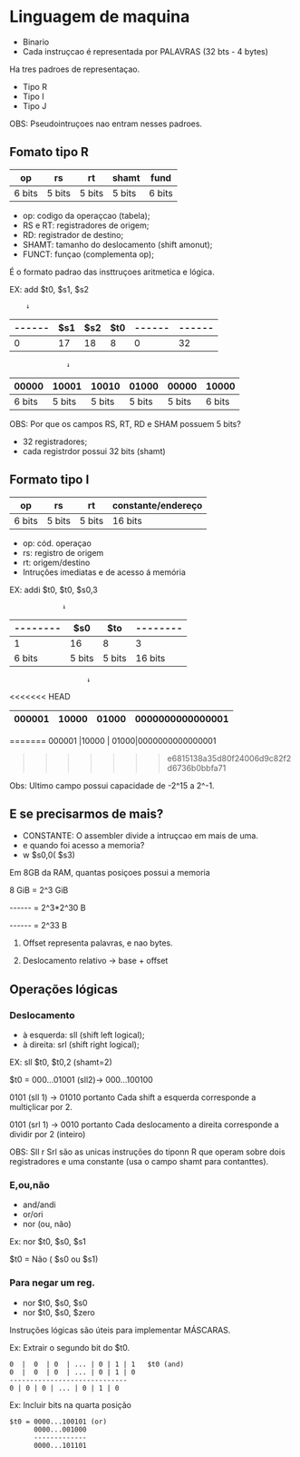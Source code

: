 # Linguagem de maquina

* Binario
* Cada instruçcao é representada por PALAVRAS (32 bts - 4 bytes)

Ha tres padroes de representaçao.

* Tipo R
* Tipo I
* Tipo J

OBS: Pseudointruçoes nao entram nesses padroes.

## Fomato tipo R


 op      | rs          |rt           |shamt             |fund          
---------|-------------|-------------|----------------- |----------------
6 bits   |5 bits    | 5 bits|5 bits| 6 bits

* op: codigo da operaçcao (tabela);
* RS e RT: registradores de origem;
* RD: registrador de destino;
* SHAMT: tamanho do deslocamento (shift  amonut);
* FUNCT: funçao (complementa op);

É o formato padrao das insttruçoes aritmetica e lógica.

EX: add $t0, $s1, $s2

        ↓

 ------      | $s1         |    $s2       |$t0           |------          |------
---------|-------------|-------------|----------------- |----------------|---------
0   |17    | 18|8| 0| 32

                  ↓

00000   |10001    | 10010|01000| 00000| 10000
---------|-------------|-------------|----------------- |----------------|---------
6 bits|5 bits|5 bits|5 bits|5 bits|6 bits

OBS: Por que os campos RS, RT, RD e SHAM possuem 5 bits?

* 32 registradores;
* cada registrdor possui 32 bits (shamt)

## Formato tipo I

 op      | rs          |rt           |constante/endereço                   
---------|-------------|-------------|-----------------
6 bits   |5 bits    | 5 bits|16 bits

* op: cód. operaçao
* rs: registro de origem
* rt: origem/destino
* Intruções imediatas e de acesso á memória

EX: addi $t0, $t0, $s0,3

                 ↓

 --------      | $s0        |    $to       |--------          
---------|-------------|-------------|----------------- 
1   |16    | 8|3 
6 bits|5 bits|5 bits|16 bits

                       ↓

<<<<<<< HEAD

000001 |10000    | 01000|0000000000000001
---------|-------------|-------------|----------------- 
=======
000001 |10000    | 01000|0000000000000001
>>>>>>> e6815138a35d80f24006d9c82f2d6736b0bbfa71

Obs: Ultimo campo possui capacidade de -2^15 a 2^-1.

## E se precisarmos de mais?

* CONSTANTE: O assembler divide a intruçcao em mais de uma.
* e quando foi acesso a memoria?
* w $s0,0( $s3)

Em 8GB da RAM, quantas posiçoes possui a memoria

8 GiB = 2^3 GiB

------ = 2^3*2^30 B

------ = 2^33 B

1) Offset representa palavras, e nao bytes.

2) Deslocamento relativo -> base + offset

##  Operações lógicas

### Deslocamento

* à esquerda: sll (shift left logical);
* à direita: srl (shift right logical);

EX: sll $t0, $t0,2 (shamt=2)

$t0 = 000...01001 (sll2)-> 000...100100

0101 (sll 1) -> 01010 portanto Cada shift a esquerda corresponde a multiçlicar por 2.

0101 (srl 1) -> 0010 portanto Cada deslocamento a direita corresponde a dividir por 2 (inteiro)

OBS: Sll r Srl são as unicas instruções do tiponn R que operam sobre dois registradores  e uma constante (usa o campo shamt para contanttes).

### E,ou,não

* and/andi
* or/ori
* nor (ou, não)

Ex: nor $t0, $s0, $s1

$t0 = Não ( $s0 ou $s1)

### Para negar um reg.

* nor $t0, $s0, $s0
* nor $t0, $s0, $zero

Instruções lógicas são úteis para implementar MÁSCARAS.

Ex: Extrair o segundo bit  do $t0.

    0  |  0  | 0  | ... | 0 | 1 | 1   $t0 (and)
    0  |  0  | 0  | ... | 0 | 1 | 0
    -----------------------------
    0 | 0 | 0 | ... | 0 | 1 | 0

Ex: Incluir bits na quarta posição

    $t0 = 0000...100101 (or)
          0000...001000
          -------------
          0000...101101
